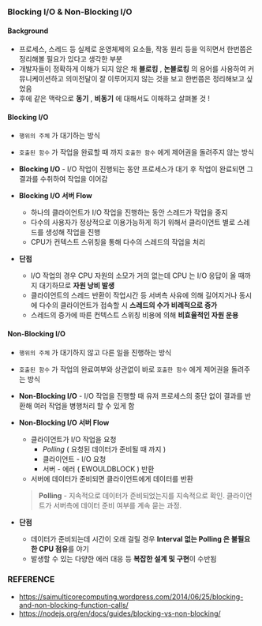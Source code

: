 ### Blocking I/O & Non-Blocking I/O



#### Background

- 프로세스, 스레드 등 실제로 운영체제의 요소들, 작동 원리 등을 익히면서 한번쯤은 정리해볼 필요가 있다고 생각한 부분
- 개발자들이 정확하게 이해가 되지 않은 채 **블로킹** , **논블로킹** 의 용어를 사용하여 커뮤니케이션하고 의미전달이 잘 이루어지지 않는 것을 보고 한번쯤은 정리해보고 싶었음
- 후에 같은 맥락으로 **동기** , **비동기** 에 대해서도 이해하고 살펴볼 것 !



#### Blocking I/O

- `행위의 주체` 가 대기하는 방식

- `호출된 함수` 가 작업을 완료할 때 까지 `호출한 함수` 에게 제어권을 돌려주지 않는 방식 
- **Blocking I/O** - I/O 작업이 진행되는 동안 프로세스가 대기 후 작업이 완료되면 그 결과를 수취하여 작업을 이어감
- **Blocking I/O 서버 Flow**
  - 하나의 클라이언트가 I/O 작업을 진행하는 동안 스레드가 작업을 중지
  - 다수의 사용자가 정상적으로 이용가능하게 하기 위해서 클라이언트 별로 스레드를 생성해 작업을 진행
  - CPU가 컨텍스트 스위칭을 통해 다수의 스레드의 작업을 처리
- **단점**
  - I/O 작업의 경우 CPU 자원의 소모가 거의 없는데 CPU 는 I/O 응답이 올 때까지 대기하므로 **자원 낭비 발생**
  - 클라이언트의 스레드 반환이 작업시간 등 서버측 사유에 의해 길어지거나 동시에 다수의 클라이언트가 접속할 시 **스레드의 수가 비례적으로 증가**
  - 스레드의 증가에 따른 컨텍스트 스위칭 비용에 의해 **비효율적인 자원 운용**



#### Non-Blocking I/O

- `행위의 주체` 가 대기하지 않고 다른 일을 진행하는 방식

- `호출된 함수` 가 작업의 완료여부와 상관없이 바로 `호출한 함수` 에게 제어권을 돌려주는 방식

- **Non-Blocking I/O** - I/O 작업을 진행할 때 유저 프로세스의 중단 없이 결과를 반환해 여러 작업을 병행처리 할 수 있게 함

- **Non-Blocking I/O 서버 Flow**

  - 클라이언트가 I/O 작업을 요청
    - *Polling* ( 요청된 데이터가 준비될 때 까지 )
    - 클라이언트 - I/O 요청
    - 서버 - 에러 ( EWOULDBLOCK ) 반환
  - 서버에 데이터가 준비되면 클라이언트에게 데이터를 반환

  > **Polling** - 지속적으로 데이터가 준비되었는지를 지속적으로 확인. 클라이언트가 서버측에 데이터 준비 여부를 계속 묻는 과정.

- **단점**

  - 데이터가 준비되는데 시간이 오래 걸릴 경우 **Interval 없는 Polling 은 불필요한 CPU 점유**를 야기
  - 발생할 수 있는 다양한 에러 대응 등 **복잡한 설계 및 구현**이 수반됨



### REFERENCE

- https://saimulticorecomputing.wordpress.com/2014/06/25/blocking-and-non-blocking-function-calls/
- https://nodejs.org/en/docs/guides/blocking-vs-non-blocking/




